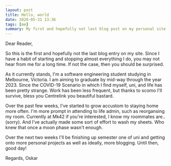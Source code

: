 ```yaml
---
layout: post
title: Hello, world
date: 2020-05-31 13:36
tags: [me]
summary: My first and hopefully not last blog post on my personal site.
---
```


Dear Reader,

So this is the first and hopefully not the last blog entry on my site. Since I have a habit of starting and stopping almost everything I do, you may not hear from me for a long time. If not the case, then you should be surprised.

As it currently stands, I'm a software engineering student studying in Melbourne, Victoria. I am aiming to graduate by mid-way through the year 2023. Since the COVID-19 Scenario in which I find myself, uni, and life has been pretty strange. Work has been less frequent, but thanks to scomo I'll survive, bless you Centrelink you beautiful bastard.

Over the past few weeks, I've started to grow accustom to staying home more often. I'm more prompt in attending to life admin, such as reorgansing my room. Currently at Mk42 if you're interested, I know my roommates are.. (sorry). And I've actually made some sort of effort to wash my sheets. Who knew that once a moon phase wasn't enough.

Over the next two weeks I'll be finishing up semester one of uni and getting onto more personal projects as well as ideally, more blogging. Until then, good day!

Regards, Oskar